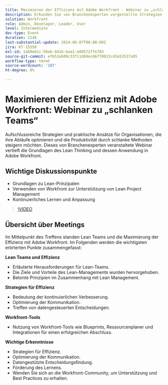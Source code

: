 ```yaml
---
title: Maximieren der Effizienz mit Adobe Workfront - Webinar zu „schlanken Teams“
description: Erkunden Sie von Branchenexperten vorgestellte Strategien und praktische Ansätze zur Produktivitätssteigerung und Optimierung von Abläufen mithilfe schlanker Methoden mit Adobe Workfront.
solution: Workfront
role: Admin, Developer, Leader, User
level: Intermediate
doc-type: Event
duration: 2148
last-substantial-update: 2024-06-07T00:00:00Z
jira: KT-15558
exl-id: 1ab0e81c-50eb-4416-baa1-e80572ffe783
source-git-commit: ef652eb09c33f11d69ec66f70013cd3e53537a95
workflow-type: tm+mt
source-wordcount: '187'
ht-degree: 0%

---
```


# Maximieren der Effizienz mit Adobe Workfront: Webinar zu „schlanken Teams“

Aufschlussreiche Strategien und praktische Ansätze für Organisationen, die ihre Abläufe optimieren und die Produktivität durch schlanke Methoden steigern möchten. Dieses von Branchenexperten veranstaltete Webinar vertieft die Grundlagen des Lean Thinking und dessen Anwendung in Adobe Workfront.

## Wichtige Diskussionspunkte

* Grundlagen zu Lean-Prinzipalen
* Verwenden von Workfront zur Unterstützung von Lean Project Management
* Kontinuierliches Lernen und Anpassung

>[!VIDEO](https://video.tv.adobe.com/v/3456718/?learn=on&captions=ger)

## Übersicht über Meetings

Im Mittelpunkt des Treffens standen Lean Teams und die Maximierung der Effizienz mit Adobe Workfront. Im Folgenden werden die wichtigsten erörterten Punkte zusammengefasst:

**Lean Teams und Effizienz**

* Erläuterte Herausforderungen für Lean-Teams.
* Die Ziele und Vorteile des Lean-Managements wurden hervorgehoben.
* Betonte Prinzipien im Zusammenhang mit Lean Management.

**Strategien für Effizienz**

* Bedeutung der kontinuierlichen Verbesserung.
* Optimierung der Kommunikation.
* Treffen von datengesteuerten Entscheidungen.

**Workfront-Tools**

* Nutzung von Workfront-Tools wie Blueprints, Ressourcenplaner und Integrationen für einen erfolgreichen Abschluss.

**Wichtige Erkenntnisse**

* Strategien für Effizienz.
* Optimierung der Kommunikation.
* Datengestützte Entscheidungsfindung.
* Förderung des Lernens.
* Wenden Sie sich an die Workfront-Community, um Unterstützung und Best Practices zu erhalten.